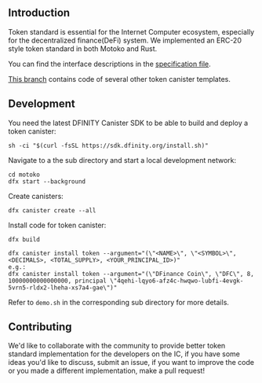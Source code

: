 ## Introduction

Token standard is essential for the Internet Computer ecosystem, especially for the decentralized finance(DeFi) system. We implemented an ERC-20 style token standard in both Motoko and Rust.

You can find the interface descriptions in the [specification file](./spec.md).

[This branch](https://github.com/dfinance-tech/ic-token/tree/templates) contains code of several other token canister templates.


## Development

You need the latest DFINITY Canister SDK to be able to build and deploy a token canister:

```shell
sh -ci "$(curl -fsSL https://sdk.dfinity.org/install.sh)"
```

Navigate to a the sub directory and start a local development network:

```shell
cd motoko
dfx start --background
```

Create canisters:

```shell
dfx canister create --all
```

Install code for token canister:

```
dfx build

dfx canister install token --argument="(\"<NAME>\", \"<SYMBOL>\", <DECIMALS>, <TOTAL_SUPPLY>, <YOUR_PRINCIPAL_ID>)"
e.g.:
dfx canister install token --argument="(\"DFinance Coin\", \"DFC\", 8, 10000000000000000, principal \"4qehi-lqyo6-afz4c-hwqwo-lubfi-4evgk-5vrn5-rldx2-lheha-xs7a4-gae\")"
```

Refer to `demo.sh` in the corresponding sub directory for more details.



## Contributing

We'd like to collaborate with the community to provide better token standard implementation for the developers on the IC, if you have some ideas you'd like to discuss, submit an issue, if you want to improve the code or you made a different implementation, make a pull request!

